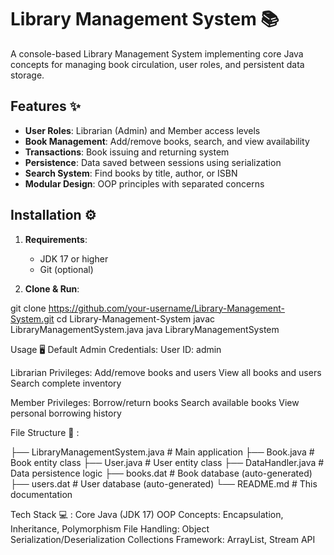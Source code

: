 # Library Management System 📚
A console-based Library Management System implementing core Java concepts for managing book circulation, user roles, and persistent data storage.

## Features ✨
- **User Roles**: Librarian (Admin) and Member access levels
- **Book Management**: Add/remove books, search, and view availability
- **Transactions**: Book issuing and returning system
- **Persistence**: Data saved between sessions using serialization
- **Search System**: Find books by title, author, or ISBN
- **Modular Design**: OOP principles with separated concerns

## Installation ⚙️
1. **Requirements**:
   - JDK 17 or higher
   - Git (optional)

2. **Clone & Run**:

git clone https://github.com/your-username/Library-Management-System.git
cd Library-Management-System
javac LibraryManagementSystem.java
java LibraryManagementSystem


Usage 🖥️
Default Admin Credentials:
User ID: admin

Librarian Privileges:
Add/remove books and users
View all books and users
Search complete inventory

Member Privileges:
Borrow/return books
Search available books
View personal borrowing history

File Structure 📂 :

├── LibraryManagementSystem.java  # Main application
├── Book.java                     # Book entity class
├── User.java                     # User entity class
├── DataHandler.java              # Data persistence logic
├── books.dat                     # Book database (auto-generated)
├── users.dat                     # User database (auto-generated)
└── README.md                     # This documentation

Tech Stack 💻 :
Core Java (JDK 17)
OOP Concepts: Encapsulation, Inheritance, Polymorphism
File Handling: Object Serialization/Deserialization
Collections Framework: ArrayList, Stream API
